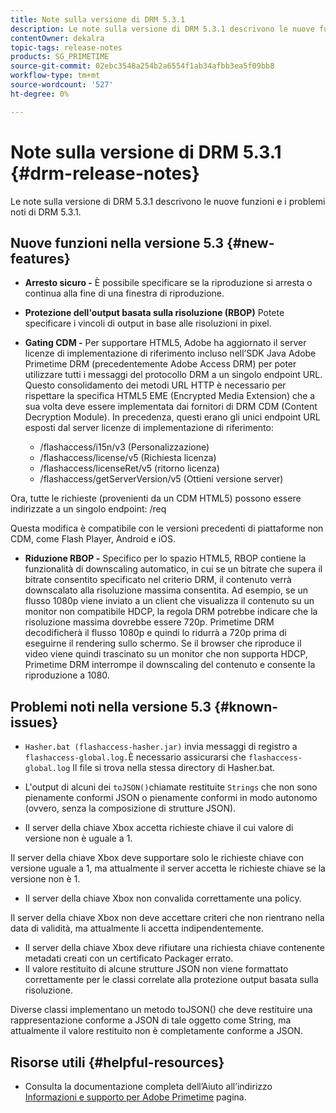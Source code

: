 ```yaml
---
title: Note sulla versione di DRM 5.3.1
description: Le note sulla versione di DRM 5.3.1 descrivono le nuove funzioni e i problemi noti di DRM 5.3.1.
contentOwner: dekalra
topic-tags: release-notes
products: SG_PRIMETIME
source-git-commit: 02ebc3548a254b2a6554f1ab34afbb3ea5f09bb8
workflow-type: tm+mt
source-wordcount: '527'
ht-degree: 0%

---
```


# Note sulla versione di DRM 5.3.1 {#drm-release-notes}

Le note sulla versione di DRM 5.3.1 descrivono le nuove funzioni e i problemi noti di DRM 5.3.1.

## Nuove funzioni nella versione 5.3 {#new-features}

* **Arresto sicuro -** È possibile specificare se la riproduzione si arresta o continua alla fine di una finestra di riproduzione.
* **Protezione dell&#39;output basata sulla risoluzione (RBOP)** Potete specificare i vincoli di output in base alle risoluzioni in pixel.
* **Gating CDM -** Per supportare HTML5, Adobe ha aggiornato il server licenze di implementazione di riferimento incluso nell’SDK Java Adobe Primetime DRM (precedentemente Adobe Access DRM) per poter utilizzare tutti i messaggi del protocollo DRM a un singolo endpoint URL. Questo consolidamento dei metodi URL HTTP è necessario per rispettare la specifica HTML5 EME (Encrypted Media Extension) che a sua volta deve essere implementata dai fornitori di DRM CDM (Content Decryption Module). In precedenza, questi erano gli unici endpoint URL esposti dal server licenze di implementazione di riferimento:

   * /flashaccess/i15n/v3 (Personalizzazione)
   * /flashaccess/license/v5 (Richiesta licenza)
   * /flashaccess/licenseRet/v5 (ritorno licenza)
   * /flashaccess/getServerVersion/v5 (Ottieni versione server)

Ora, tutte le richieste (provenienti da un CDM HTML5) possono essere indirizzate a un singolo endpoint: /req

Questa modifica è compatibile con le versioni precedenti di piattaforme non CDM, come Flash Player, Android e iOS.

* **Riduzione RBOP -** Specifico per lo spazio HTML5, RBOP contiene la funzionalità di downscaling automatico, in cui se un bitrate che supera il bitrate consentito specificato nel criterio DRM, il contenuto verrà downscalato alla risoluzione massima consentita. Ad esempio, se un flusso 1080p viene inviato a un client che visualizza il contenuto su un monitor non compatibile HDCP, la regola DRM potrebbe indicare che la risoluzione massima dovrebbe essere 720p. Primetime DRM decodificherà il flusso 1080p e quindi lo ridurrà a 720p prima di eseguirne il rendering sullo schermo. Se il browser che riproduce il video viene quindi trascinato su un monitor che non supporta HDCP, Primetime DRM interrompe il downscaling del contenuto e consente la riproduzione a 1080.

## Problemi noti nella versione 5.3 {#known-issues}

* `Hasher.bat (flashaccess-hasher.jar)` invia messaggi di registro a `flashaccess-global.log.`È necessario assicurarsi che `flashaccess-global.log` Il file si trova nella stessa directory di Hasher.bat.

* L&#39;output di alcuni dei `toJSON()`chiamate restituite `Strings` che non sono pienamente conformi JSON o pienamente conformi in modo autonomo (ovvero, senza la composizione di strutture JSON).

* Il server della chiave Xbox accetta richieste chiave il cui valore di versione non è uguale a 1.

Il server della chiave Xbox deve supportare solo le richieste chiave con versione uguale a 1, ma attualmente il server accetta le richieste chiave se la versione non è 1.

* Il server della chiave Xbox non convalida correttamente una policy.

Il server della chiave Xbox non deve accettare criteri che non rientrano nella data di validità, ma attualmente li accetta indipendentemente.

* Il server della chiave Xbox deve rifiutare una richiesta chiave contenente metadati creati con un certificato Packager errato.
* Il valore restituito di alcune strutture JSON non viene formattato correttamente per le classi correlate alla protezione output basata sulla risoluzione.

Diverse classi implementano un metodo toJSON() che deve restituire una rappresentazione conforme a JSON di tale oggetto come String, ma attualmente il valore restituito non è completamente conforme a JSON.

## Risorse utili {#helpful-resources}

* Consulta la documentazione completa dell’Aiuto all’indirizzo [Informazioni e supporto per Adobe Primetime](https://helpx.adobe.com/support/primetime.html) pagina.
